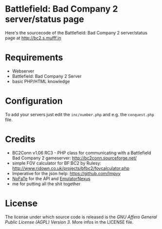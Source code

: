 Battlefield: Bad Company 2 server/status page
=============================================

Here's the sourcecode of the Battlefield: Bad Company 2 server/status page at http://bc2.s.mufff.in


Requirements
============

- Webserver
- Battlefield: Bad Company 2 Server
- basic PHP/HTML knowledge


Configuration
=============

To add your servers just edit the <code>inc/number.php</code> and e.g. the <code>conquest.php</code> file.


Credits
=======

- BC2Conn v1.06 RC3 - PHP class for communicating with a Battlefield Bad Company 2 gameserver: http://bc2conn.sourceforge.net/
- simple FOV calculator for BF:BC2 by Rulesy: http://www.rjdown.co.uk/projects/bfbc2/fovcalculator.php
- Imperative for the json help: https://github.com/Impyy
- [NoFaTe](https://github.com/OrfeasZ) for the API and [EmulatorNexus](http://portal.emulatornexus.com/)
- me for putting all the shit together


License
=======

The license under which source code is released is the _GNU Affero General Public License (AGPL) Version 3_.
More infos in the LICENSE file.
